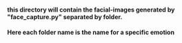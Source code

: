 #### this directory will contain the facial-images generated by "face_capture.py" separated by folder.
#### Here each folder name is the name for a specific emotion